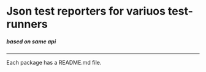 # Json test reporters for variuos test-runners

##### based on same api

-------

Each package has a README.md file.